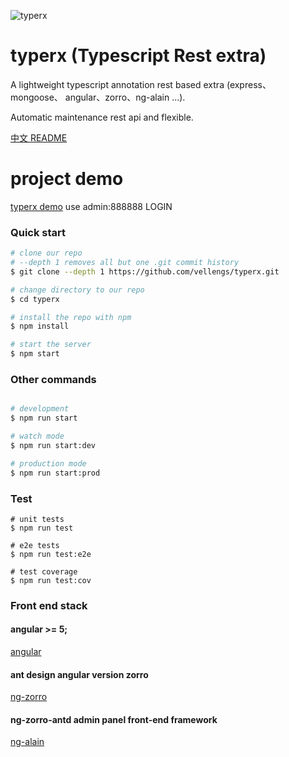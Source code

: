 ![typerx](https://i.imgur.com/TA79x5U.png)

# typerx (Typescript Rest extra)
A lightweight typescript annotation rest based extra (express、 mongoose、 angular、zorro、ng-alain ...).

Automatic maintenance rest api and flexible.

[中文 README](README-zh_CN.md)

# project demo 

  [typerx demo](http://typerx.top) 
  use admin:888888  LOGIN

### Quick start

```bash
# clone our repo
# --depth 1 removes all but one .git commit history
$ git clone --depth 1 https://github.com/vellengs/typerx.git

# change directory to our repo
$ cd typerx

# install the repo with npm
$ npm install

# start the server
$ npm start

```

### Other commands

```bash

# development
$ npm run start

# watch mode
$ npm run start:dev

# production mode
$ npm run start:prod

```

### Test

```
# unit tests
$ npm run test

# e2e tests
$ npm run test:e2e

# test coverage
$ npm run test:cov
```

### Front end stack

#### angular >= 5;

[angular](https://github.com/angular/angular)

#### ant design angular version zorro
[ng-zorro](https://github.com/NG-ZORRO/ng-zorro-antd)

#### ng-zorro-antd admin panel front-end framework
[ng-alain](https://github.com/cipchk/ng-alain)


